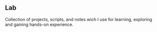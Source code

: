 ## Lab

Collection of projects, scripts, and notes wich I use for learning, exploring and gaining hands-on experience.
